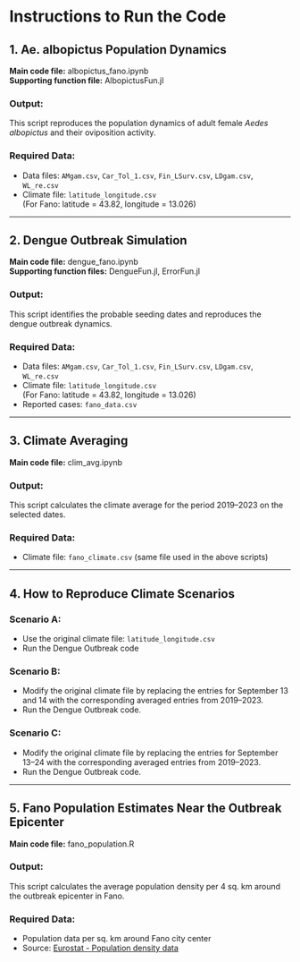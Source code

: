 # Instructions to Run the Code

## 1. Ae. albopictus Population Dynamics

**Main code file:** albopictus_fano.ipynb  
**Supporting function file:** AlbopictusFun.jl  

### Output:  
This script reproduces the population dynamics of adult female *Aedes albopictus* and their oviposition activity.  

### Required Data:  
- Data files: `AMgam.csv`, `Car_Tol_1.csv`, `Fin_LSurv.csv`, `LDgam.csv`, `WL_re.csv`  
- Climate file: `latitude_longitude.csv`  
  (For Fano: latitude = 43.82, longitude = 13.026)  

---

## 2. Dengue Outbreak Simulation

**Main code file:** dengue_fano.ipynb  
**Supporting function files:** DengueFun.jl, ErrorFun.jl  

### Output:  
This script identifies the probable seeding dates and reproduces the dengue outbreak dynamics.  

### Required Data:  
- Data files: `AMgam.csv`, `Car_Tol_1.csv`, `Fin_LSurv.csv`, `LDgam.csv`, `WL_re.csv`  
- Climate file: `latitude_longitude.csv`  
  (For Fano: latitude = 43.82, longitude = 13.026)  
- Reported cases: `fano_data.csv`  

---

## 3. Climate Averaging

**Main code file:** clim_avg.ipynb  

### Output:  
This script calculates the climate average for the period 2019–2023 on the selected dates.  

### Required Data:  
- Climate file: `fano_climate.csv` (same file used in the above scripts)  

---

## 4. How to Reproduce Climate Scenarios

### Scenario A:  
- Use the original climate file: `latitude_longitude.csv`  
- Run the Dengue Outbreak code  

### Scenario B:  
- Modify the original climate file by replacing the entries for September 13 and 14 with the corresponding averaged entries from 2019–2023.  
- Run the Dengue Outbreak code.  

### Scenario C:  
- Modify the original climate file by replacing the entries for September 13–24 with the corresponding averaged entries from 2019–2023.  
- Run the Dengue Outbreak code.  

---

## 5. Fano Population Estimates Near the Outbreak Epicenter

**Main code file:** fano_population.R  

### Output:  
This script calculates the average population density per 4 sq. km around the outbreak epicenter in Fano.  

### Required Data:  
- Population data per sq. km around Fano city center  
- Source: [Eurostat - Population density data](https://ec.europa.eu/eurostat/statistics-explained/index.php?oldid=596753)  
